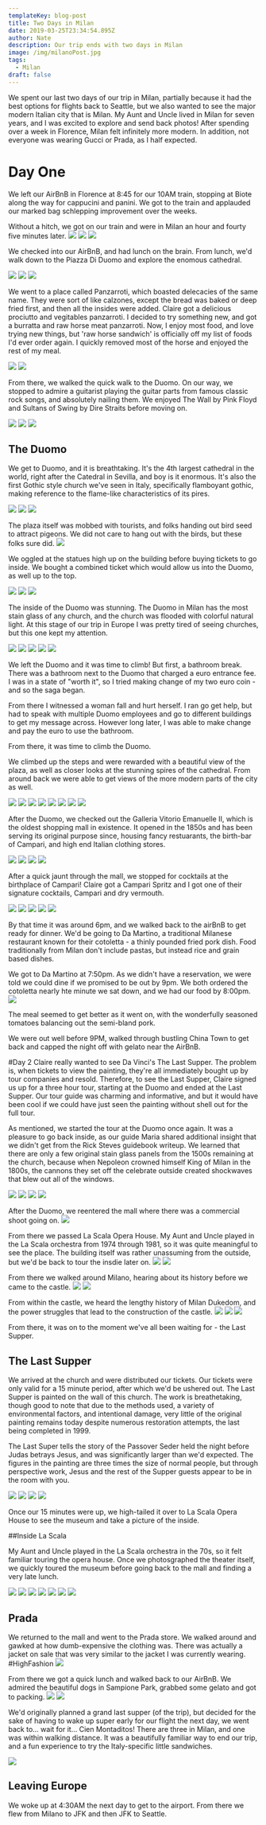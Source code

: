 ```yaml
---
templateKey: blog-post
title: Two Days in Milan
date: 2019-03-25T23:34:54.895Z
author: Nate
description: Our trip ends with two days in Milan
image: /img/milanoPost.jpg
tags:
  - Milan
draft: false
---
```


We spent our last two days of our trip in Milan, partially because it had the best options for flights back to Seattle, but we also wanted to see the major modern Italian city that is Milan. My Aunt and Uncle lived in Milan for seven years, and I was excited to explore and send back photos! After spending over a week in Florence, Milan felt infinitely more modern. In addition, not everyone was wearing Gucci or Prada, as I half expected. 

# Day One

We left our AirBnB in Florence at 8:45 for our 10AM train, stopping at Biote along the way for cappucini and panini. We got to the train and applauded our marked bag schlepping improvement over the weeks. 

Without a hitch, we got on our train and were in Milan an hour and fourty five minutes later. 
![](/img/milano/dayOneFirenzeToMilan.jpg)
![](/img/milano/dayOneOnTrainToMilan.jpg)
![](/img/milano/dayOneCentralStation.jpg)

We checked into our AirBnB, and had lunch on the brain. From lunch, we'd walk down to the Piazza Di Duomo and explore the enomous cathedral. 

![](/img/milano/DayOneWalkingStreet.jpg)
![](/img/milano/DayOneWalkingTrolly.jpg)
![](/img/milano/DayOneWalkingPlazaWithUrbanArt.jpg)

We went to a place called Panzarroti, which boasted delecacies of the same name. They were sort of like calzones, except the bread was baked or deep fried first, and then all the insides were added. Claire got a delicious prociutto and vegitables panzarroti. I decided to try something new, and got a burratta and raw horse meat panzarroti. Now, I enjoy most food, and love trying new things, but 'raw horse sandwich' is officially off my list of foods I'd ever order again. I quickly removed most of the horse and enjoyed the rest of my meal. 

![](/img/milano/dayOneLunchClaires.jpg)
![](/img/milano/dayOneLunchNates.jpg)

From there, we walked the quick walk to the Duomo. On our way, we stopped to admire a guitarist playing the guitar parts from famous classic rock songs, and absolutely nailing them. We enjoyed The Wall by Pink Floyd and Sultans of Swing by Dire Straits before moving on. 

![](/img/milano/dayOneGuitarist1.jpg)
![](/img/milano/dayOneGuitarist2.jpg)
![](/img/milano/DayOneWalkingNearDuomo.jpg)

## The Duomo

We get to Duomo, and it is breathtaking. It's the 4th largest cathedral in the world, right after the Catedral in Sevilla, and boy is it enormous. It's also the first Gothic style church we've seen in Italy, specifically flamboyant gothic, making reference to the flame-like characteristics of its pires. 

![](/img/milano/DayOneDuomoOutside1.jpg)
![](/img/milano/dayOneDuomoOutside2.jpg)
![](/img/milano/dayOneDuomoOutsideSide.jpg)

The plaza itself was mobbed with tourists, and folks handing out bird seed to attract pigeons. We did not care to hang out with the birds, but these folks sure did. 
![](/img/milano/DayOnePlazaPeopleWIthBirds.jpg)

We oggled at the statues high up on the building before buying tickets to go inside. We bought a combined ticket which would allow us into the Duomo, as well up to the top.

![](/img/milano/dayOneDuomoStatue1.jpg)
![](/img/milano/dayOneDuomoStatue2.jpg)
![](/img/milano/dayOneDuomoStatue3.jpg)

The inside of the Duomo was stunning. The Duomo in Milan has the most stain glass of any church, and the church was flooded with colorful natural light. At this stage of our trip in Europe I was pretty tired of seeing churches, but this one kept my  attention. 

![](/img/milano/DayOneDuomoInside1.jpg)
![](/img/milano/DayOneDuomoInside2.jpg)
![](/img/milano/DayOneDuomoInside3.jpg)
![](/img/milano/DayOneDuomoInside4.jpg)
![](/img/milano/DayOneDuomoInside5.jpg)

We left the Duomo and it was time to climb! But first, a bathroom break. There was a bathroom next to the Duomo that charged a euro entrance fee. I was in a state of "worth it", so I tried making change of my two euro coin - and so the saga began.

From there I witnessed a woman fall and hurt herself. I ran go get help, but had to speak with multiple Duomo employees and go to different buildings to get my message across. However long later, I was able to make change and pay the euro to use the bathroom. 

 From there, it was time to climb the Duomo.  

We climbed up the steps and were rewarded with a beautiful view of the plaza, as well as closer looks at the stunning spires of the cathedral. From around back we were able to get views of the more modern parts of the city as well. 

![](/img/milano/DayOneDuomoClimb1.jpg)
![](/img/milano/DayOneDuomoClimb2.jpg)
![](/img/milano/DayOneDuomoFromTop1.jpg)
![](/img/milano/DayOneDuomoFromTop2.jpg)
![](/img/milano/dayOneDuomoFromTop3.jpg)
![](/img/milano/dayOneDuomoFromTop4.jpg)
![](/img/milano/dayOneDuomoFromTopFilming.jpg)
![](/img/milano/dayOneDuomoFromTopBahbes.jpg)

After the Duomo, we checked out the Galleria Vitorio Emanuelle II, which is the oldest shopping mall in existence. It opened in the 1850s and has been serving its original purpose since, housing fancy restuarants, the birth-bar of Campari, and high end Italian clothing stores. 

![](/img/milano/DayOneMallFromPlaza.jpg)
![](/img/milano/dayOneMall1.jpg)
![](/img/milano/dayOneMall2.jpg)
![](/img/milano/dayOneMall3.jpg)

After a quick jaunt through the mall, we stopped for cocktails at the birthplace of Campari! Claire got a Campari Spritz and I got one of their signature cocktails, Campari and dry vermouth. 

![](/img/milano/dayOneCampariBar1.jpg)
![](/img/milano/dayOneCampariBar2.jpg)
![](/img/milano/dayOneCampariBar3.jpg)
![](/img/milano/dayOneCampariBar4.jpg)
![](/img/milano/dayOneCampariBar5.jpg)

By that time it was around 6pm, and we walked back to the airBnB to get ready for dinner. We'd be going to Da Martino, a traditional Milanese restaurant known for their cotoletta - a thinly pounded fried pork dish. Food traditionally from Milan don't include pastas, but instead rice and grain based dishes. 

We got to Da Martino at 7:50pm. As we didn't have a reservation, we were told we could dine if we promised to be out by 9pm. We both ordered the cotoletta nearly hte minute we sat down, and we had our food by 8:00pm. 
![](/img/milano/dayOneDinner.jpg)

The meal seemed to get better as it went on, with the wonderfully seasoned tomatoes balancing out the semi-bland pork. 

We were out well before 9PM, walked through bustling China Town to get back and capped the night off with gelato near the AirBnB. 

#Day 2
Claire really wanted to see Da Vinci's The Last Supper. The problem is, when tickets to view the painting, they're all immediately bought up by tour companies and resold. Therefore, to see the Last Supper, Claire signed us up for a three hour tour, starting at the Duomo and ended at the Last Supper. Our tour guide was charming and informative, and but it would have been cool if we could have just seen the painting without shell out for the full tour. 

As mentioned, we started the tour at the Duomo once again. It was a pleasure to go back inside, as our guide Maria shared additional insight that we didn't get from the Rick Steves guidebook writeup. We learned that there are only a few original stain glass panels from the 1500s remaining at the church, because when Nepoleon crowned himself King of Milan in the 1800s, the cannons they set off the celebrate outside created shockwaves that blew out all of the windows. 

![](/img/milano/dayTwoInsideDuomo.jpg)
![](/img/milano/dayTwoInsideDuomo2.jpg)
![](/img/milano/dayTwoInsideDuomoFloor.jpg)
![](/img/milano/dayTwoInsideDuomoSkinnedDude.jpg)

After the Duomo, we reentered the mall where there was a commercial shoot going on. 
![](/img/milano/dayTwoShootingAtTheMall.jpg)

From there we passed La Scala Opera House. My Aunt and Uncle played in the La Scala orchestra from 1974 through 1981, so it was quite meaningful to see the place. The building itself was rather unassuming from the outside, but we'd be back to tour the insdie later on.
![](/img/milano/dayTwolaScalaOutside.jpg)
![](/img/milano/dayTwoLaScalaOutside2.jpg)

From there we walked around Milano, hearing about its history before we came to the castle. 
![](/img/milano/dayTwoWalkingAroundMilan.jpg)
![](/img/milano/dayTwoWalkingAroundMilan2.jpg)

From within the castle, we heard the lengthy history of Milan Dukedom, and the power struggles that lead to the construction of the castle. 
![](/img/milano/dayTwoOutsideCastle.jpg)
![](/img/milano/dayTwoOutsideCastle2.jpg)
![](/img/milano/dayTwoInsideCastleRoyalty.jpg)

From there, it was on to the moment we've all been waiting for - the Last Supper. 

## The Last Supper

We arrived at the church and were distributed our tickets. Our tickets were only valid for a 15 minute period, after which we'd be ushered out. The Last Supper is painted on the wall of this church. The work is breathetaking, though good to note that due to the methods used, a variety of environmental factors, and intentional damage, very little of the original painting remains today despite numerous restoration attempts, the last being completed in 1999. 

The Last Super tells the story of the Passover Seder held the night before Judas betrays Jesus, and was significantly larger than we'd expected. The figures in the painting are three times the size of normal people, but through perspective work, Jesus and the rest of the Supper guests appear to be in the room with you. 

![](/img/milano/dayTwoLastSupper1.jpg)
![](/img/milano/dayTwoLastSupper2.jpg)
![](/img/milano/dayTwoLastSupper3.jpg)
![](/img/milano/dayTwoLastSupper4.jpg)

Once our 15 minutes were up, we high-tailed it over to La Scala Opera House to see the museum and take a picture of the inside. 

##Inside La Scala

My Aunt and Uncle played in the La Scala orchestra in the 70s, so it felt familiar touring the opera house. Once we photosgraphed the theater itself, we quickly toured the museum before going back to the mall and finding a very late lunch. 

![](/img/milano/dayTwoInsideLaScala1.jpg)
![](/img/milano/dayTwoInsideLaScala2.jpg)
![](/img/milano/dayTwoInsideLaScala3.jpg)
![](/img/milano/dayTwoInsideLaScala4.jpg)
![](/img/milano/dayTwoInsideLaScalaDay2.jpg)
![](/img/milano/dayTwoInsideLaScalaMuseum1.jpg)
![](/img/milano/dayTwoInsideLaScalaMuseum3.jpg)

## Prada

We returned to the mall and went to the Prada store. We walked around and gawked at how dumb-expensive the clothing was. There was actually a jacket on sale that was very similar to the jacket I was currently wearing. #HighFashion
![](/img/milano/dayTwoMallPrada.jpg)

From there we got a quick lunch and walked back to our AirBnB. We admired the beautiful dogs in Sampione Park, grabbed some gelato and got to packing.
![](/img/milano/dayTwoFloofs.jpg)
![](/img/milano/dayTwoGelato.jpg)

We'd originally planned a grand last supper (of the trip), but decided for the sake of having to wake up super early for our flight the next day, we went back to... wait for it... Cien Montaditos! There are three in Milan, and one was within walking distance. It was a beautifully familiar way to end our trip, and a fun experience to try the Italy-specific little sandwiches. 

![](/img/milano/dayTwoCienMontaditos.jpg)

## Leaving Europe
We woke up at 4:30AM the next day to get to the airport. From there we flew from Milano to JFK and then JFK to Seattle. 
